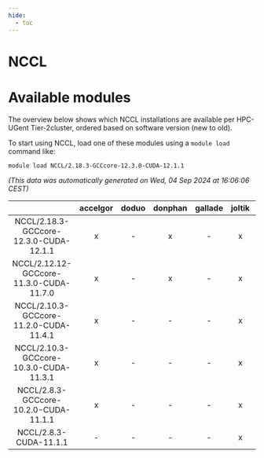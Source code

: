 ```yaml
---
hide:
  - toc
---
```


NCCL
====

# Available modules


The overview below shows which NCCL installations are available per HPC-UGent Tier-2cluster, ordered based on software version (new to old).

To start using NCCL, load one of these modules using a `module load` command like:

```shell
module load NCCL/2.18.3-GCCcore-12.3.0-CUDA-12.1.1
```

*(This data was automatically generated on Wed, 04 Sep 2024 at 16:06:06 CEST)*  

| |accelgor|doduo|donphan|gallade|joltik|shinx|skitty|
| :---: | :---: | :---: | :---: | :---: | :---: | :---: | :---: |
|NCCL/2.18.3-GCCcore-12.3.0-CUDA-12.1.1|x|-|x|-|x|-|-|
|NCCL/2.12.12-GCCcore-11.3.0-CUDA-11.7.0|x|-|x|-|x|-|-|
|NCCL/2.10.3-GCCcore-11.2.0-CUDA-11.4.1|x|-|-|-|x|-|-|
|NCCL/2.10.3-GCCcore-10.3.0-CUDA-11.3.1|x|-|-|-|x|-|-|
|NCCL/2.8.3-GCCcore-10.2.0-CUDA-11.1.1|x|-|-|-|x|-|x|
|NCCL/2.8.3-CUDA-11.1.1|-|-|-|-|x|-|-|
